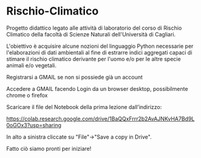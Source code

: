 # Rischio-Climatico

Progetto didattico legato alle attività di laboratorio del corso di Rischio Climatico della facoltà di Scienze Naturali 
dell'Università di Cagliari.

L'obiettivo è acquisire alcune nozioni del linguaggio Python necessarie per l'elaborazioni di dati ambientali al fine di estrarre 
indici aggregati capaci di stimare il rischio climatico derivante per l'uomo e/o per le altre specie animali e/o vegetali.

Registrarsi a GMAIL se non si possiede già un account

Accedere a GMAIL facendo Login da un browser desktop, possibilmente chrome o firefox

Scaricare il file del Notebook della prima lezione dall’indirizzo:

https://colab.research.google.com/drive/1BaQQxFrrr2b2AvAJNKvHA7Bd9L0oGOx3?usp=sharing

In alto a sinistra cliccate su "File"->"Save a copy in Drive". 

Fatto ciò siamo pronti per iniziare!
